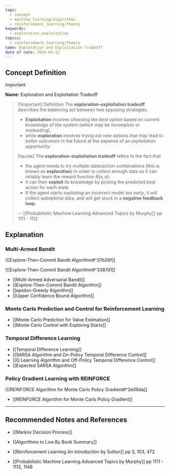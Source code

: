 ```yaml
---
tags:
  - concept
  - machine_learning/algorithms
  - reinforcement_learning/theory
keywords:
  - exploration_exploitation
topics:
  - reinforcement_learning/theory
name: Exploration and Exploitation Tradeoff
date of note: 2024-05-12
---
```


## Concept Definition

>[!important]
>**Name**: Exploration and Exploitation Tradeoff

>[!important] Definition
>The **exploration-exploitation tradeoff** describes the balancing act between two opposing strategies.
>- **Exploitation** involves choosing the *best option* based on *current knowledge* of the system (which may be *incomplete* or misleading), 
>- while **exploration** involves trying out new options that may lead to *better outcomes* in the future at the expense of an *exploitation opportunity*.


>[!quote] 
>The **exploration-exploitation tradeoff** refers to the fact that 
>- the agent needs to try multiple state/action combinations (this is known as **exploration**) in order to collect enough data so it can reliably learn the reward function $R(s, a)$; 
>- it can then **exploit** its knowledge by picking the predicted best action for each state. 
>- If the agent starts *exploiting* an *incorrect* model too *early*, it will collect suboptimal data, and will get stuck in a **negative feedback loop**.
>  
>-- [[Probabilistic Machine Learning Advanced Topics by Murphy]] pp 1111 - 1112  


## Explanation


### Multi-Armed Bandit

![[Explore-Then-Commit Bandit Algorithm#^37b26f]]

![[Explore-Then-Commit Bandit Algorithm#^3387d1]]

- [[Multi-Armed Adversarial Bandit]]
- [[Explore-Then-Commit Bandit Algorithm]]
- [[epsilon-Greedy Algorithm]]
- [[Upper Confidence Bound Algorithm]]


### Monte Carlo Prediction and Control for Reinforcement Learning

- [[Monte Carlo Prediction for Value Estimation]]
- [[Monte Carlo Control with Exploring Starts]]


### Temporal Difference Learning

- [[Temporal Difference Learning]]
- [[SARSA Algorithm and On-Policy Temporal Difference Control]]
- [[Q Learning Algorithm and Off-Policy Temporal Difference Control]]
- [[Expected SARSA Algorithm]]


### Policy Gradient Learning with REINFORCE

![[REINFORCE Algorithm for Monte Carlo Policy Gradient#^2e06da]]

- [[REINFORCE Algorithm for Monte Carlo Policy Gradient]]




-----------
##  Recommended Notes and References



- [[Markov Decision Process]]


- [[Algorithms to Live By Book Summary]]
- [[Reinforcement Learning An Introduction by Sutton]] pp 3, 103, 472
- [[Probabilistic Machine Learning Advanced Topics by Murphy]] pp 1111 - 1112, 1148
